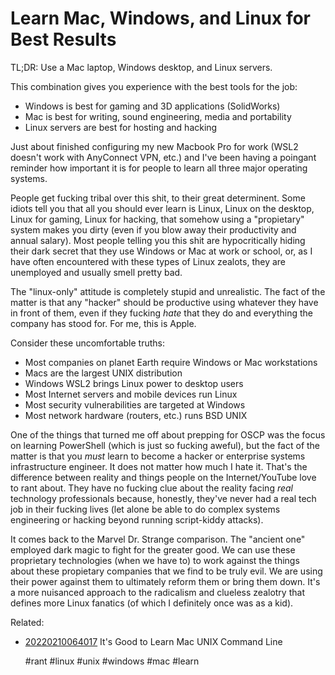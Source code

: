 # Learn Mac, Windows, and Linux for Best Results

TL;DR: Use a Mac laptop, Windows desktop, and Linux servers.

This combination gives you experience with the best tools for the job:

* Windows is best for gaming and 3D applications (SolidWorks)
* Mac is best for writing, sound engineering, media and portability
* Linux servers are best for hosting and hacking

Just about finished configuring my new Macbook Pro for work (WSL2
doesn't work with AnyConnect VPN, etc.) and I've been having a poingant
reminder how important it is for people to learn all three major
operating systems. 

People get fucking tribal over this shit, to their great determinent.
Some idiots tell you that all you should ever learn is Linux, Linux on
the desktop, Linux for gaming, Linux for hacking, that somehow using
a "propietary" system makes you dirty (even if you blow away their
productivity and annual salary). Most people telling you this shit are
hypocritically hiding their dark secret that they use Windows or Mac at
work or school, or, as I have often encountered with these types of
Linux zealots, they are unemployed and usually smell pretty bad.

The "linux-only" attitude is completely stupid and unrealistic.  The
fact of the matter is that any "hacker" should be productive using
whatever they have in front of them, even if they fucking *hate* that
they do and everything the company has stood for. For me, this is Apple.

Consider these uncomfortable truths:

* Most companies on planet Earth require Windows or Mac workstations
* Macs are the largest UNIX distribution
* Windows WSL2 brings Linux power to desktop users
* Most Internet servers and mobile devices run Linux
* Most security vulnerabilities are targeted at Windows
* Most network hardware (routers, etc.) runs BSD UNIX

One of the things that turned me off about prepping for OSCP was the
focus on learning PowerShell (which is just so fucking aweful), but the
fact of the matter is that you *must* learn to become a hacker or
enterprise systems infrastructure engineer. It does not matter how much
I hate it. That's the difference between reality and things people on
the Internet/YouTube love to rant about. They have no fucking clue about
the reality facing *real* technology professionals because, honestly,
they've never had a real tech job in their fucking lives (let alone be
able to do complex systems engineering or hacking beyond running
script-kiddy attacks).

It comes back to the Marvel Dr.  Strange comparison. The "ancient one"
employed dark magic to fight for the greater good. We can use these
proprietary technologies (when we have to) to work against the things
about these propietary companies that we find to be truly evil. We are
using their power against them to ultimately reform them or bring them
down. It's a more nuisanced approach to the radicalism and clueless
zealotry that defines more Linux fanatics (of which I definitely once
was as a kid). 

Related:

* [20220210064017](/20220210064017/) It's Good to Learn Mac UNIX Command Line

    #rant #linux #unix #windows #mac #learn
